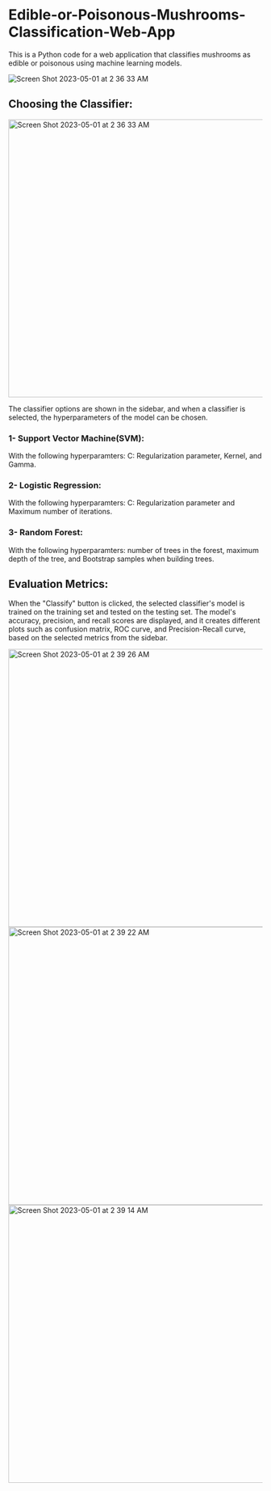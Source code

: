 # Edible-or-Poisonous-Mushrooms-Classification-Web-App
This is a Python code for a web application that classifies mushrooms as edible or poisonous using machine learning models.


![Screen Shot 2023-05-01 at 2 36 33 AM](https://user-images.githubusercontent.com/67872328/235381292-b0d9de4c-1932-4477-bae2-b53e2678d4e2.png)

## Choosing the Classifier: 
<img width="550" alt="Screen Shot 2023-05-01 at 2 36 33 AM" src="https://user-images.githubusercontent.com/67872328/235381292-b0d9de4c-1932-4477-bae2-b53e2678d4e2.png">

The classifier options are shown in the sidebar, and when a classifier is selected, the hyperparameters of the model can be chosen.

### 1- Support Vector Machine(SVM): 

With the following hyperparamters: C: Regularization parameter, Kernel, and Gamma.


### 2-  Logistic Regression: 

With the following hyperparamters: C: Regularization parameter and Maximum number of iterations.

### 3- Random Forest:

With the following hyperparamters: number of trees in the forest, maximum depth of the tree, and Bootstrap samples when building trees.



## Evaluation Metrics: 
When the "Classify" button is clicked, the selected classifier's model is trained on the training set and tested on the testing set. The model's accuracy, precision, and recall scores are displayed, and it creates different plots such as confusion matrix, ROC curve, and Precision-Recall curve, based on the selected metrics from the sidebar.

<img width="550" alt="Screen Shot 2023-05-01 at 2 39 26 AM" src="https://user-images.githubusercontent.com/67872328/235381390-af2bea7d-1d9a-4955-9e65-7bdf3e6f53bf.png">
<img width="550" alt="Screen Shot 2023-05-01 at 2 39 22 AM" src="https://user-images.githubusercontent.com/67872328/235381393-56466fa0-e154-4603-a16e-2055e37c059a.png">
<img width="550" alt="Screen Shot 2023-05-01 at 2 39 14 AM" src="https://user-images.githubusercontent.com/67872328/235381394-5a70a278-d607-454e-bb89-e6214d258fbb.png">
